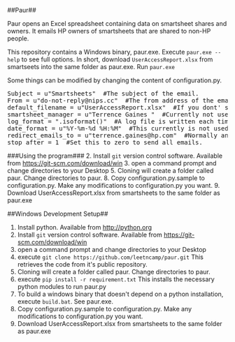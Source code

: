##Paur##

Paur opens an Excel spreadsheet containing data on smartsheet shares and owners.  It emails HP owners of smartsheets that are
shared to non-HP people.

This repository contains a Windows binary, paur.exe.  Execute `paur.exe --help` to see full options. In short,
download `UserAccessReport.xlsx` from smartseets into the same folder as paur.exe. Run `paur.exe`

Some things can be modified by changing the content of configuration.py.

<pre>
Subject = u"Smartsheets"  #The subject of the email.
From = u"do-not-reply@nips.cc"  #The from address of the email
default_filename = u"UserAccessReport.xlsx"  #If you dont' supply the name of an excel spreadsheet, this one is opened. 
smartsheet_manager = u"Terrence Gaines <terrence.gaines@hp.com>"  #Currently not used. 
log_format = ".isoformat()"  #A log file is written each time paur.exe is run. This is the datestamp format. Make it HP compatible for logging. 
date_format = u"%Y-%m-%d %H:%M"  #This currently is not used, but if we displayed the modified date of the sheet, this controls the format.
redirect_emails_to = u"terrence.gaines@hp.com"  #Normally an empty string.  Set to your email address to send all output to you. 
stop_after = 1  #Set this to zero to send all emails. 
</pre>


###Using the program###
2. Install `git` version control software. Available from https://git-scm.com/download/win
3. open a command prompt and change directories to your Desktop
5. Cloning will create a folder called paur. Change directories to paur.
8. Copy configuration.py.sample to configuration.py.  Make any modifications to configuration.py you want. 
9. Download UserAccessReport.xlsx from smartsheets to the same folder as paur.exe

##Windows Development Setup##

1. Install python. Available from http://python.org
2. Install `git` version control software. Available from https://git-scm.com/download/win
3. open a command prompt and change directories to your Desktop
4. execute   `git clone https://github.com/leetncamp/paur.git`  This retrieves the code from it's public repository.
5. Cloning will create a folder called paur. Change directories to paur.
6. execute   `pip install -r requirement.txt`  This installs the necessary python modules to run paur.py
7. To build a windows binary that doesn't depend on a python installation, execute `build.bat`.  See paur.exe. 
8. Copy configuration.py.sample to configuration.py.  Make any modifications to configuration.py you want. 
9. Download UserAccessReport.xlsx from smartsheets to the same folder as paur.exe
